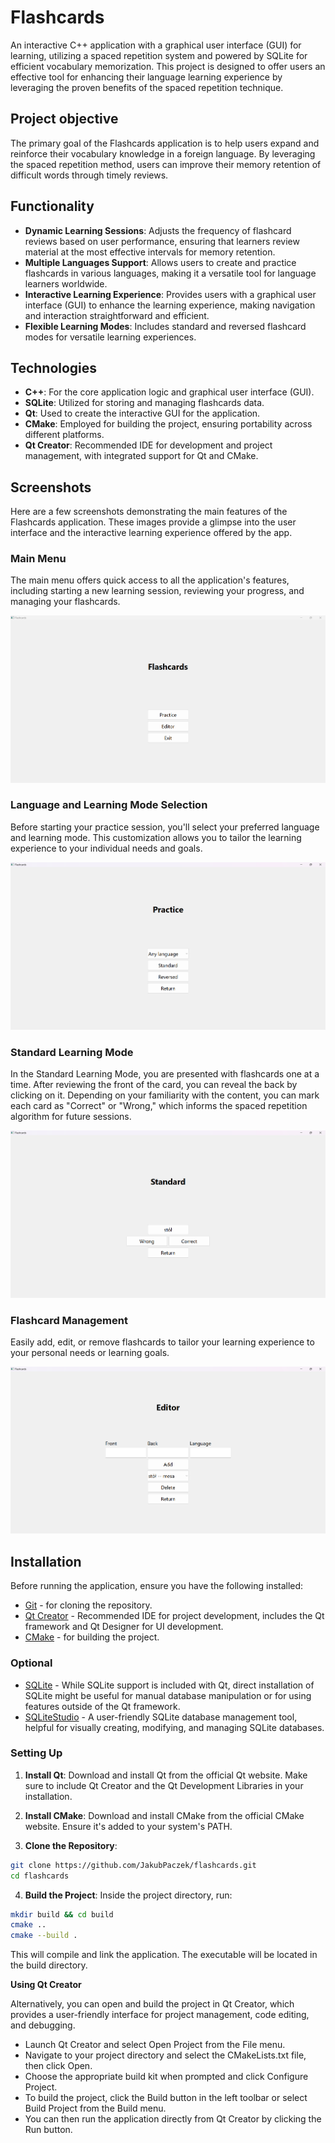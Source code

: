 # Flashcards

An interactive C++ application with a graphical user interface (GUI) for learning, utilizing a spaced repetition system and powered by SQLite for efficient vocabulary memorization. This project is designed to offer users an effective tool for enhancing their language learning experience by leveraging the proven benefits of the spaced repetition technique.

## Project objective

The primary goal of the Flashcards application is to help users expand and reinforce their vocabulary knowledge in a foreign language. By leveraging the spaced repetition method, users can improve their memory retention of difficult words through timely reviews.

## Functionality

- **Dynamic Learning Sessions**: Adjusts the frequency of flashcard reviews based on user performance, ensuring that learners review material at the most effective intervals for memory retention.
- **Multiple Languages Support**: Allows users to create and practice flashcards in various languages, making it a versatile tool for language learners worldwide.
- **Interactive Learning Experience**: Provides users with a graphical user interface (GUI) to enhance the learning experience, making navigation and interaction straightforward and efficient.
- **Flexible Learning Modes**: Includes standard and reversed flashcard modes for versatile learning experiences.

## Technologies

- **C++**: For the core application logic and graphical user interface (GUI).
- **SQLite**: Utilized for storing and managing flashcards data.
- **Qt**: Used to create the interactive GUI for the application.
- **CMake**: Employed for building the project, ensuring portability across different platforms.
- **Qt Creator**: Recommended IDE for development and project management, with integrated support for Qt and CMake.

## Screenshots

Here are a few screenshots demonstrating the main features of the Flashcards application. These images provide a glimpse into the user interface and the interactive learning experience offered by the app.

### Main Menu

The main menu offers quick access to all the application's features, including starting a new learning session, reviewing your progress, and managing your flashcards.

![Main Menu](screenshots/Flashcards.png)

### Language and Learning Mode Selection

Before starting your practice session, you'll select your preferred language and learning mode. This customization allows you to tailor the learning experience to your individual needs and goals.

![Language and Learning Mode Selection](screenshots/Practice.png)

### Standard Learning Mode

In the Standard Learning Mode, you are presented with flashcards one at a time. After reviewing the front of the card, you can reveal the back by clicking on it. Depending on your familiarity with the content, you can mark each card as "Correct" or "Wrong," which informs the spaced repetition algorithm for future sessions.

![Standard Learning Mode](screenshots/Standard.png)

### Flashcard Management

Easily add, edit, or remove flashcards to tailor your learning experience to your personal needs or learning goals.

![Flashcard Management](screenshots/Editor.png)

## Installation

Before running the application, ensure you have the following installed:

- [Git](https://git-scm.com/downloads) - for cloning the repository.
- [Qt Creator](https://www.qt.io/download) - Recommended IDE for project development, includes the Qt framework and Qt Designer for UI development.
- [CMake](https://cmake.org/download/) - for building the project.

### Optional
- [SQLite](https://www.sqlite.org/download.html) - While SQLite support is included with Qt, direct installation of SQLite might be useful for manual database manipulation or for using features outside of the Qt framework.
- [SQLiteStudio](https://sqlitestudio.pl/) - A user-friendly SQLite database management tool, helpful for visually creating, modifying, and managing SQLite databases.

### Setting Up

1. **Install Qt**:
Download and install Qt from the official Qt website. Make sure to include Qt Creator and the Qt Development Libraries in your installation.

2. **Install CMake**:
Download and install CMake from the official CMake website. Ensure it's added to your system's PATH.

3. **Clone the Repository**:

```bash
git clone https://github.com/JakubPaczek/flashcards.git
cd flashcards
```

4. **Build the Project**:
Inside the project directory, run:

```bash
mkdir build && cd build
cmake ..
cmake --build .
```

This will compile and link the application. The executable will be located in the build directory.

**Using Qt Creator**

Alternatively, you can open and build the project in Qt Creator, which provides a user-friendly interface for project management, code editing, and debugging.

- Launch Qt Creator and select Open Project from the File menu.
- Navigate to your project directory and select the CMakeLists.txt file, then click Open.
- Choose the appropriate build kit when prompted and click Configure Project.
- To build the project, click the Build button in the left toolbar or select Build Project from the Build menu.
- You can then run the application directly from Qt Creator by clicking the Run button.